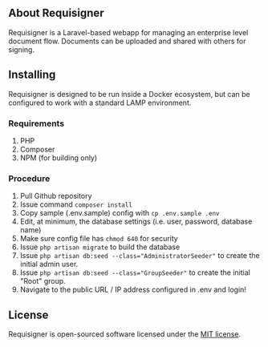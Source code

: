 ## About Requisigner

Requisigner is a Laravel-based webapp for managing an enterprise level document flow. Documents can be uploaded and shared
with others for signing.

## Installing

Requisigner is designed to be run inside a Docker ecosystem, but can be configured to work with a standard LAMP environment.

### Requirements

1. PHP
2. Composer
3. NPM (for building only)

### Procedure

1. Pull Github repository
2. Issue command ```composer install```
3. Copy sample (.env.sample) config with ```cp .env.sample .env```
4. Edit, at minimum, the database settings (i.e. user, password, database name)
5. Make sure config file has ```chmod 640``` for security
6. Issue ```php artisan migrate``` to build the database
7. Issue ```php artisan db:seed --class="AdministratorSeeder"``` to create the initial admin user.
8. Issue ```php artisan db:seed --class="GroupSeeder"``` to create the initial "Root" group.
9. Navigate to the public URL / IP address configured in .env and login!

## License

Requisigner is open-sourced software licensed under the [MIT license](https://opensource.org/licenses/MIT).
